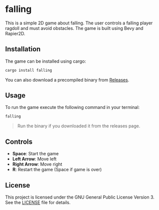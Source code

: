 # falling

This is a simple 2D game about falling. The user controls a falling player ragdoll and must avoid obstacles. The game is built using Bevy and Rapier2D.

## Installation

The game can be installed using cargo:

```bash
cargo install falling
```

You can also download a precompiled binary from [Releases](https://github.com/simon0302010/falling/releases).

## Usage

To run the game execute the following command in your terminal:

```bash
falling
```
> Run the binary if you downloaded it from the releases page.

## Controls
- **Space**: Start the game
- **Left Arrow**: Move left
- **Right Arrow**: Move right
- **R**: Restart the game (Space if game is over)

## License
This project is licensed under the GNU General Public License Version 3. See the [LICENSE](LICENSE) file for details.